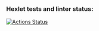 ### Hexlet tests and linter status:
[![Actions Status](https://github.com/GatyzkayaGeka/frontend-project-46/workflows/hexlet-check/badge.svg)](https://github.com/GatyzkayaGeka/frontend-project-46/actions)